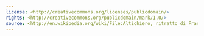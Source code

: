 ```yaml
---
license: <http://creativecommons.org/licenses/publicdomain/>
rights: <http://creativecommons.org/publicdomain/mark/1.0/>
source: <http://en.wikipedia.org/wiki/File:Altichiero,_ritratto_di_Francesco_Petrarca.jpg>
---
```

